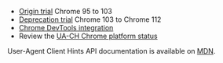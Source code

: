 *  [Origin trial](/blog/user-agent-reduction-origin-trial/) Chrome 95 to 103
*  [Deprecation trial](/blog/user-agent-reduction-deprecation-trial/) Chrome 103 to Chrome 112
*  [Chrome DevTools integration](/blog/new-in-devtools-89/#ua-ch)
*  Review the [UA-CH Chrome platform status](https://chromestatus.com/feature/5995832180473856)

User-Agent Client Hints API documentation is available on [MDN](https://developer.mozilla.org/docs/Web/API/User-Agent_Client_Hints_API).
